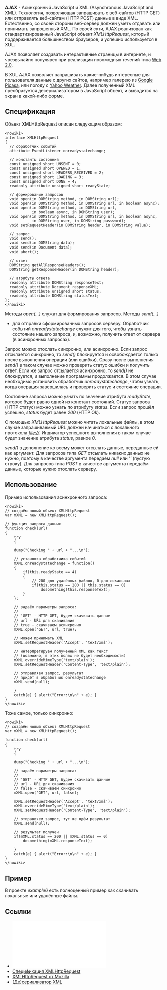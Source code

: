 **AJAX** - Асинхронный JavaScript и XML (Asynchronous JavaScript and
XML). Технология, позволяющая запрашивать с веб-сайтов (HTTP GET) или
отправлять веб-сайтам (HTTP POST) данные в виде XML. Естественно, со
своей стороны веб-сервер должен уметь отдавать или принимать
запрошенный XML. По своей сути, AJAX реализован как
стандартизированный JavaScript объект *XMLHttpRequest*,
который поддерживается большинством браузеров, и успешно
используется в XUL.

AJAX позволяет создавать интерактивные страницы в интернете, и
чрезвычайно популярен при реализации новомодных течений типа
[Web 2.0](http://ru.wikipedia.org/wiki/Web_2.0).

В XUL AJAX позволяет запрашивать какие-нибудь интересные для
пользователя данные с других сайтов, например галерею из
[Google Picasa](http://picasaweb.google.com), или погоду с [Yahoo
Weather](http://weather.yahoo.com/). Далее полученный XML преобразуется
десериализатором в JavaScript объект, и выводится на экран в какой-либо
форме.

## Спецификация

Объект XMLHttpRequest описан следующим образом:

    <nowiki>
    interface XMLHttpRequest
    {
      // обработчик событий
      attribute EventListener onreadystatechange;

      // константы состояний
      const unsigned short UNSENT = 0;
      const unsigned short OPENED = 1;
      const unsigned short HEADERS_RECEIVED = 2;
      const unsigned short LOADING = 3;
      const unsigned short DONE = 4;
      readonly attribute unsigned short readyState;

      // формирование запросов
      void open(in DOMString method, in DOMString url);
      void open(in DOMString method, in DOMString url, in boolean async);
      void open(in DOMString method, in DOMString url,
                in boolean async, in DOMString user);
      void open(in DOMString method, in DOMString url, in boolean async,
                in DOMString user, in DOMString password);
      void setRequestHeader(in DOMString header, in DOMString value);

      // запрос
      void send();
      void send(in DOMString data);
      void send(in Document data);
      void abort();

      // ответ
      DOMString getAllResponseHeaders();
      DOMString getResponseHeader(in DOMString header);

      // атрибуты ответа
      readonly attribute DOMString responseText;
      readonly attribute Document responseXML;
      readonly attribute unsigned short status;
      readonly attribute DOMString statusText;
    };
    </nowiki>

Методы *open(...)* служат для формирования запросов. Методы *send(...)*
- для отправки сформированных запросов серверу. Обработчик событий
*onreadystatechange* служит для того, чтобы узнать состояние нашего
запроса, и, возможно, получить ответ от сервера (в асинхронных
запросах).

Запрос можно отослать синхронно, или асинхронно. Если запрос отсылается
синхронно, то *send()* блокируется и освобождается только после
выполнения операции (или ошибки). Сразу после выполнения
*send()* в таком случае можно проверить статус ошибки и получить ответ.
Если же запрос отсылается асинхронно, то *send()* не блокируется, и
выполнение программы продолжается. В этом случае необходимо
установить обработчик *onreadystatechange*, чтобы узнать, когда
операция завершилась и проверить статус и состояние операции.

Состояние запроса можно узнать по значение атрибута *readyState*,
которое будет равно одной из констант состояний. Статус запроса
(HTTP статус) можно узнать по атрибуту *status*. Если запрос прошёл
успешно, *status* будет равен *200* (HTTP Ok).

С помощью *XMLHttpRequest* можно читать локальные файлы, в этом случае
запрашиваемый URL должен начинаться с локального протокола
*<file://>*. Индикатор успешного выполнения в таком случае будет
значение атрибута *status*, равное *0*.

*send()* в дополнение ко всему может отсылать данные, переданные ей как
аргумент. Для запросов типа *GET* отсылать никаких данных не нужно,
поэтому в качестве аргумента передаём *null* или *''* (пустую
строку). Для запросов типа *POST* в качестве аргумента передаём
данные, которые нужно отослать серверу.

## Использование

Пример использования асинхронного запроса:

    <nowiki>
    // создаём новый объект XMLHttpRequest
    var mXML = new XMLHttpRequest();

    // функция запроса данных
    function check(url)
    {
        try
        {

        dump("Checking " + url + "...\n");

        // установка обработчика событий
        mXML.onreadystatechange = function()
        {
            if(this.readyState == 4)
            {
                // 200 для удалённых файлов, 0 для локальных
                if(this.status == 200 || this.status == 0)
                    dosomething(this.responseText);
            }
        };

        // задаём параметры запроса:
        //
        // 'GET' - HTTP GET, будем скачивать данные
        // url - URL для скачивания
        // true - скачиваем асинхронно
        mXML.open('GET', url, true);

        // можем принимать XML
        mXML.setRequestHeader('Accept', 'text/xml');

        // интерпретируем полученный XML как текст
        // (возможно, в этих полях не будет необходимости)
        mXML.overrideMimeType('text/plain');
        mXML.setRequestHeader('Content-Type', 'text/plain');

        // отправляем запрос, результат
        // придёт в обработчик onreadystatechange
        mXML.send(null);

        }
        catch(e) { alert("Error:\n\n" + e); }
    }
    </nowiki>

Тоже самое, только синхронно:

    <nowiki>
    // создаём новый объект XMLHttpRequest
    var mXML = new XMLHttpRequest();

    function check(url)
    {
        try
        {

        dump("Checking " + url + "...\n");

        // задаём параметры запроса:
        //
        // 'GET' - HTTP GET, будем скачивать данные
        // url - URL для скачивания
        // false - скачиваем синхронно
        mXML.open('GET', url, false);

        mXML.setRequestHeader('Accept', 'text/xml');
        mXML.overrideMimeType('text/plain');
        mXML.setRequestHeader('Content-Type', 'text/plain');

        // отправляем запрос, тут же ждём результат
        mXML.send(null);

        // результат получен
        if(mXML.status == 200 || mXML.status == 0)
            dosomething(mXML.responseText);

        }
        catch(e) { alert("Error:\n\n" + e); }
    }
    </nowiki>

## Пример

В проекте *example6* есть полноценный пример как скачивать локальные или
удалённые файлы.

## Ссылки

  - ![Исходники example6 (переименуйте в .tar.bz2)](example6.tar.bz2
    "Исходники example6 (переименуйте в .tar.bz2)")
  - [Спецификация
    XMLHttpRequest](http://www.w3.org/TR/2007/WD-XMLHttpRequest-20071026/)
  - [XMLHttpRequest от
    Mozilla](http://developer.mozilla.org/en/docs/XMLHttpRequest)
  - [(Де)сериализатор
    XML](http://www.kawa.net/works/js/xml/objtree-e.html)

